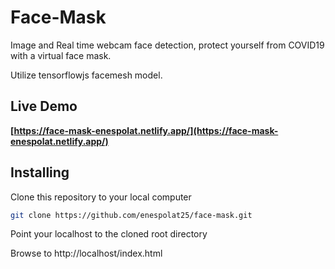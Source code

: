 # Face-Mask
Image and Real time webcam face detection, protect yourself from COVID19 with a virtual face mask.

Utilize tensorflowjs facemesh model.

## Live Demo
**[https://face-mask-enespolat.netlify.app/](https://face-mask-enespolat.netlify.app/)**




## Installing
Clone this repository to your local computer
``` bash
git clone https://github.com/enespolat25/face-mask.git
```
Point your localhost to the cloned root directory

Browse to http://localhost/index.html 



